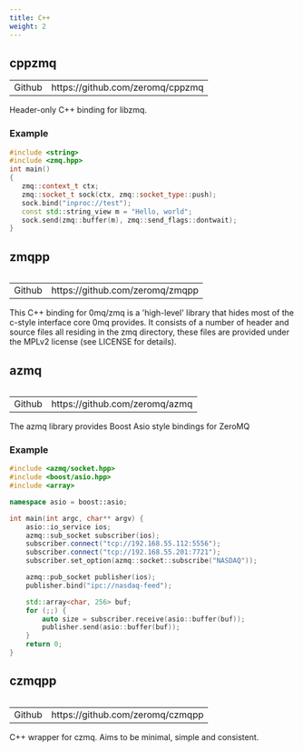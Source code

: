 ```yaml
---
title: C++
weight: 2
---
```


## cppzmq

<table>
<tr><td>Github</td><td>https://github.com/zeromq/cppzmq</td></tr>
<table>

Header-only C++ binding for libzmq.

### Example

```C++
#include <string>
#include <zmq.hpp>
int main()
{
   zmq::context_t ctx;
   zmq::socket_t sock(ctx, zmq::socket_type::push);
   sock.bind("inproc://test");
   const std::string_view m = "Hello, world";
   sock.send(zmq::buffer(m), zmq::send_flags::dontwait);
}
```

## zmqpp

<table>
<tr><td>Github</td><td>https://github.com/zeromq/zmqpp</td></tr>
<table>

This C++ binding for 0mq/zmq is a 'high-level' library that hides most of the c-style interface core 0mq provides. It consists of a number of header and source files all residing in the zmq directory, these files are provided under the MPLv2 license (see LICENSE for details).

## azmq

<table>
<tr><td>Github</td><td>https://github.com/zeromq/azmq</td></tr>
<table>

The azmq library provides Boost Asio style bindings for ZeroMQ

### Example

```C++
#include <azmq/socket.hpp>
#include <boost/asio.hpp>
#include <array>

namespace asio = boost::asio;

int main(int argc, char** argv) {
    asio::io_service ios;
    azmq::sub_socket subscriber(ios);
    subscriber.connect("tcp://192.168.55.112:5556");
    subscriber.connect("tcp://192.168.55.201:7721");
    subscriber.set_option(azmq::socket::subscribe("NASDAQ"));

    azmq::pub_socket publisher(ios);
    publisher.bind("ipc://nasdaq-feed");

    std::array<char, 256> buf;
    for (;;) {
        auto size = subscriber.receive(asio::buffer(buf));
        publisher.send(asio::buffer(buf));
    }
    return 0;
}
```

## czmqpp

<table>
<tr><td>Github</td><td>https://github.com/zeromq/czmqpp</td></tr>
<table>

C++ wrapper for czmq. Aims to be minimal, simple and consistent.
